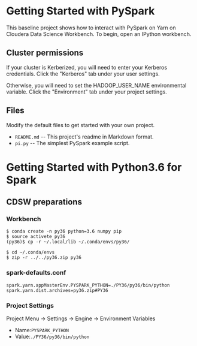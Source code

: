 # Getting Started with PySpark

This baseline project shows how to interact with PySpark on Yarn
on Cloudera Data Science Workbench. To begin, open an IPython workbench.

## Cluster permissions

If your cluster is Kerberized, you will need to enter your Kerberos
credentials. Click the "Kerberos" tab under your user settings.

Otherwise, you will need to set the HADOOP_USER_NAME environmental
variable. Click the "Environment" tab under your project settings.

## Files

Modify the default files to get started with your own project.

* `README.md` -- This project's readme in Markdown format.
* `pi.py` -- The simplest PySpark example script.

# Getting Started with Python3.6 for Spark

## CDSW preparations

### Workbench

```
$ conda create -n py36 python=3.6 numpy pip
$ source activete py36
(py36)$ cp -r ~/.local/lib ~/.conda/envs/py36/
```
```
$ cd ~/.conda/envs
$ zip -r ../../py36.zip py36
```

### spark-defaults.conf
```
spark.yarn.appMasterEnv.PYSPARK_PYTHON=./PY36/py36/bin/python
spark.yarn.dist.archives=py36.zip#PY36
```

### Project Settings

Project Menu -> Settings -> Engine -> Environment Variables

- Name:`PYSPARK_PYTHON`
- Value:`./PY36/py36/bin/python`
